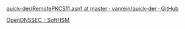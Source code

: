 
[quick-der/RemotePKCS11.asn1 at master · vanrein/quick-der · GitHub](https://github.com/vanrein/quick-der/blob/master/arpa2/RemotePKCS11.asn1)

[OpenDNSSEC - SoftHSM](https://www.opendnssec.org/softhsm)
